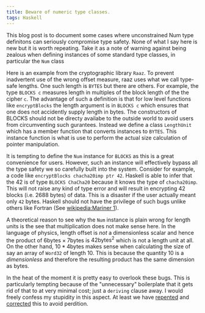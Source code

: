 ```yaml
---
title: Beware of numeric type classes.
tags: Haskell
---
```


This blog post is to document some cases where unconstrained Num type
definitons can seriously compromise type safety. None of what I say
here is new but it is worth repeating. Take it as a note of warning
against being zealous when defining instances of some standard type
classes, in particular the `Num` class

Here is an example from the cryptographic library `Raaz`. To prevent
inadvertent use of the wrong offset measure, raaz uses what we call
type-safe lengths. One such length is `BYTES` but there are
others. For example, the type `BLOCKS c` measures length in multiples
of the block length of the the cipher `c`. The advantage of such a
definition is that for low level functions like `encryptBlocks` the
length argument is in `BLOCKS c` which ensures that one does not
accidently supply length in bytes. The constructors of BLOCKS should
not be directy availabe to the outside world to avoid users from
circumventing such gurantees. Instead we define a class `LengthUnit`
which has a member function that converts instances to `BYTES`. This
instance function is what is use to perform the actual size
calculation of pointer manipulation.

It is tempting to define the `Num` instance for `BLOCKS` as this is a
great convenience for users. However, such an instance will effectively
bypass all the type safety we so carefully built into the
system. Consider for example, a code like `encryptBlocks chacha20imp
ptr 42`. Haskell is able to infer that the 42 is of type `BLOCKS
ChaCha20` because it knows the type of `chacha20imp`. This will not
raise any kind of type error and will result in encrypting 42 blocks
(i.e. 2688 bytes) of data. This is a disaster if the user actually
meant only `42` bytes. Haskell should not have the privilege of such
bugs unlike others like Fortran (See [wikipedia:Mariner 1]()).

A theoretical reason to see why the `Num` instance is plain wrong for
length units is the see that multiplication does not make sense
here. In the language of physics, length offset is _not_ a
dimensionless scalar and hence the product of $6\mathrm{bytes} × 7
\mathrm{bytes}$ is $42 \mathrm{bytes}^2$ which is not a length unit at
all. On the other hand, $10 * 4 \mathrm{ bytes}$ makes sense when
calculating the size of say an array of `Word32` of length 10. This is
because the quantity 10 is a _dimensionless_ and therefore the
resulting product has the same dimension as bytes.

In the heat of the moment it is pretty easy to overlook these
bugs. This is particularly tempting because of the "unnecessary"
boilerplate that it gets rid of that to at very minimal cost; just a
`deriving` clause away. I would freely confess my stupidity in this
aspect. At least we have
[repented](https://github.com/raaz-crypto/raaz/issues/247) and
[corrected](https://github.com/raaz-crypto/raaz/pull/251) this to
avoid perdition.
